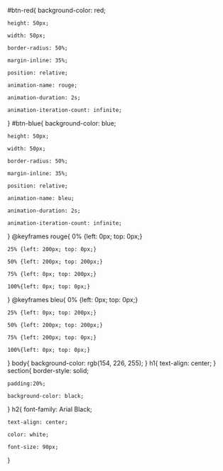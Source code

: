 #btn-red{
    background-color: red;

    height: 50px;

    width: 50px;

    border-radius: 50%;

    margin-inline: 35%;

    position: relative;

    animation-name: rouge;

    animation-duration: 2s;

    animation-iteration-count: infinite;

}
#btn-blue{
    background-color: blue;

    height: 50px;

    width: 50px;

    border-radius: 50%;

    margin-inline: 35%;

    position: relative;

    animation-name: bleu;

    animation-duration: 2s;

    animation-iteration-count: infinite;

}
@keyframes rouge{
    0% {left: 0px; top: 0px;}

    25% {left: 200px; top: 0px;}

    50% {left: 200px; top: 200px;}

    75% {left: 0px; top: 200px;}

    100%{left: 0px; top: 0px;}

}
@keyframes bleu{
    0% {left: 0px; top: 0px;}

    25% {left: 0px; top: 200px;}

    50% {left: 200px; top: 200px;}

    75% {left: 200px; top: 0px;}

    100%{left: 0px; top: 0px;}

}
body{
    background-color: rgb(154, 226, 255);
}
h1{
    text-align: center;
}
section{
    border-style: solid;

    padding:20%;

    background-color: black;


}
h2{
    font-family: Arial Black;

    text-align: center;
    
    color: white;

    font-size: 90px;
}
